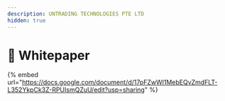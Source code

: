 ```yaml
---
description: UNTRADING TECHNOLOGIES PTE LTD
hidden: true
---
```


# 📃 Whitepaper

{% embed url="https://docs.google.com/document/d/17pFZwWl1MebEQvZmdFLT-L352YkpCk3Z-RPUIsmQZuU/edit?usp=sharing" %}
